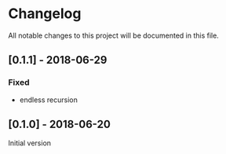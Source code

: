 # Changelog

All notable changes to this project will be documented in this file.

## [0.1.1] - 2018-06-29

### Fixed

- endless recursion

## [0.1.0] - 2018-06-20

Initial version
